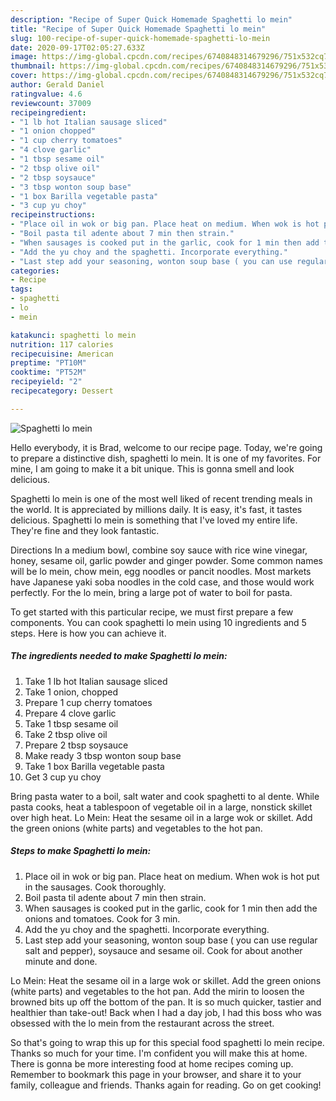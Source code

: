 ```yaml
---
description: "Recipe of Super Quick Homemade Spaghetti lo mein"
title: "Recipe of Super Quick Homemade Spaghetti lo mein"
slug: 100-recipe-of-super-quick-homemade-spaghetti-lo-mein
date: 2020-09-17T02:05:27.633Z
image: https://img-global.cpcdn.com/recipes/6740848314679296/751x532cq70/spaghetti-lo-mein-recipe-main-photo.jpg
thumbnail: https://img-global.cpcdn.com/recipes/6740848314679296/751x532cq70/spaghetti-lo-mein-recipe-main-photo.jpg
cover: https://img-global.cpcdn.com/recipes/6740848314679296/751x532cq70/spaghetti-lo-mein-recipe-main-photo.jpg
author: Gerald Daniel
ratingvalue: 4.6
reviewcount: 37009
recipeingredient:
- "1 lb hot Italian sausage sliced"
- "1 onion chopped"
- "1 cup cherry tomatoes"
- "4 clove garlic"
- "1 tbsp sesame oil"
- "2 tbsp olive oil"
- "2 tbsp soysauce"
- "3 tbsp wonton soup base"
- "1 box Barilla vegetable pasta"
- "3 cup yu choy"
recipeinstructions:
- "Place oil in wok or big pan. Place heat on medium. When wok is hot put in the sausages. Cook thoroughly."
- "Boil pasta til adente about 7 min then strain."
- "When sausages is cooked put in the garlic, cook for 1 min then add the onions and tomatoes. Cook for 3 min."
- "Add the yu choy and the spaghetti. Incorporate everything."
- "Last step add your seasoning, wonton soup base ( you can use regular salt and pepper), soysauce and sesame oil. Cook for about another minute and done."
categories:
- Recipe
tags:
- spaghetti
- lo
- mein

katakunci: spaghetti lo mein 
nutrition: 117 calories
recipecuisine: American
preptime: "PT10M"
cooktime: "PT52M"
recipeyield: "2"
recipecategory: Dessert

---
```



![Spaghetti lo mein](https://img-global.cpcdn.com/recipes/6740848314679296/751x532cq70/spaghetti-lo-mein-recipe-main-photo.jpg)

Hello everybody, it is Brad, welcome to our recipe page. Today, we're going to prepare a distinctive dish, spaghetti lo mein. It is one of my favorites. For mine, I am going to make it a bit unique. This is gonna smell and look delicious.

Spaghetti lo mein is one of the most well liked of recent trending meals in the world. It is appreciated by millions daily. It is easy, it's fast, it tastes delicious. Spaghetti lo mein is something that I've loved my entire life. They're fine and they look fantastic.

Directions In a medium bowl, combine soy sauce with rice wine vinegar, honey, sesame oil, garlic powder and ginger powder. Some common names will be lo mein, chow mein, egg noodles or pancit noodles. Most markets have Japanese yaki soba noodles in the cold case, and those would work perfectly. For the lo mein, bring a large pot of water to boil for pasta.


To get started with this particular recipe, we must first prepare a few components. You can cook spaghetti lo mein using 10 ingredients and 5 steps. Here is how you can achieve it.

<!--inarticleads1-->

##### The ingredients needed to make Spaghetti lo mein:

1. Take 1 lb hot Italian sausage sliced
1. Take 1 onion, chopped
1. Prepare 1 cup cherry tomatoes
1. Prepare 4 clove garlic
1. Take 1 tbsp sesame oil
1. Take 2 tbsp olive oil
1. Prepare 2 tbsp soysauce
1. Make ready 3 tbsp wonton soup base
1. Take 1 box Barilla vegetable pasta
1. Get 3 cup yu choy


Bring pasta water to a boil, salt water and cook spaghetti to al dente. While pasta cooks, heat a tablespoon of vegetable oil in a large, nonstick skillet over high heat. Lo Mein: Heat the sesame oil in a large wok or skillet. Add the green onions (white parts) and vegetables to the hot pan. 

<!--inarticleads2-->

##### Steps to make Spaghetti lo mein:

1. Place oil in wok or big pan. Place heat on medium. When wok is hot put in the sausages. Cook thoroughly.
1. Boil pasta til adente about 7 min then strain.
1. When sausages is cooked put in the garlic, cook for 1 min then add the onions and tomatoes. Cook for 3 min.
1. Add the yu choy and the spaghetti. Incorporate everything.
1. Last step add your seasoning, wonton soup base ( you can use regular salt and pepper), soysauce and sesame oil. Cook for about another minute and done.


Lo Mein: Heat the sesame oil in a large wok or skillet. Add the green onions (white parts) and vegetables to the hot pan. Add the mirin to loosen the browned bits up off the bottom of the pan. It is so much quicker, tastier and healthier than take-out! Back when I had a day job, I had this boss who was obsessed with the lo mein from the restaurant across the street. 

So that's going to wrap this up for this special food spaghetti lo mein recipe. Thanks so much for your time. I'm confident you will make this at home. There is gonna be more interesting food at home recipes coming up. Remember to bookmark this page in your browser, and share it to your family, colleague and friends. Thanks again for reading. Go on get cooking!
